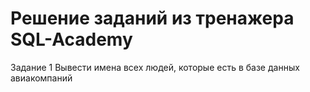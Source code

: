 # Решение заданий из тренажера SQL-Academy
Задание 1
Вывести имена всех людей, которые есть в базе данных авиакомпаний
